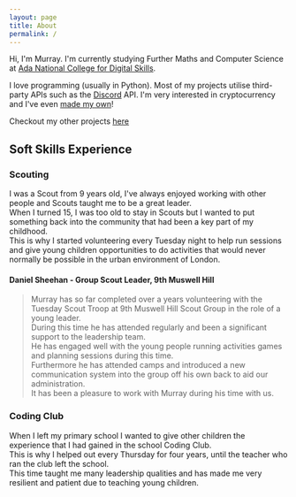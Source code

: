 ```yaml
---
layout: page
title: About
permalink: /
---
```


Hi, I'm Murray. I'm currently studying Further Maths and Computer Science at [Ada National College for Digital Skills](https://ada.ac.uk).

I love programming (usually in Python). Most of my projects utilise third-party APIs such as the [Discord](https://discord.com) API.
I'm very interested in cryptocurrency and I've even [made my own](/jekyll/update/2021/05/19/murraxcoin.html)!

Checkout my other projects [here](/portfolio)

## Soft Skills Experience
### Scouting
I was a Scout from 9 years old, I've always enjoyed working with other people and Scouts taught me to be a great leader.  
When I turned 15, I was too old to stay in Scouts but I wanted to put something back into the community that had been a key part of my childhood.  
This is why I started volunteering every Tuesday night to help run sessions and give young children opportunities to do activities that would never normally be possible in the urban environment of London.

#### Daniel Sheehan - Group Scout Leader, 9th Muswell Hill
> Murray has so far completed over a years volunteering with the Tuesday Scout Troop at 9th Muswell Hill Scout Group in the role of a young leader.  
During this time he has attended regularly and been a significant support to the leadership team.  
He has engaged well with the young people running activities games and planning sessions during this time.  
Furthermore he has attended camps and introduced a new communication system into the group off his own back to aid our administration.  
It has been a pleasure to work with Murray during his time with us. 

### Coding Club
When I left my primary school I wanted to give other children the experience that I had gained in the school Coding Club.  
This is why I helped out every Thursday for four years, until the teacher who ran the club left the school.  
This time taught me many leadership qualities and has made me very resilient and patient due to teaching young children.
